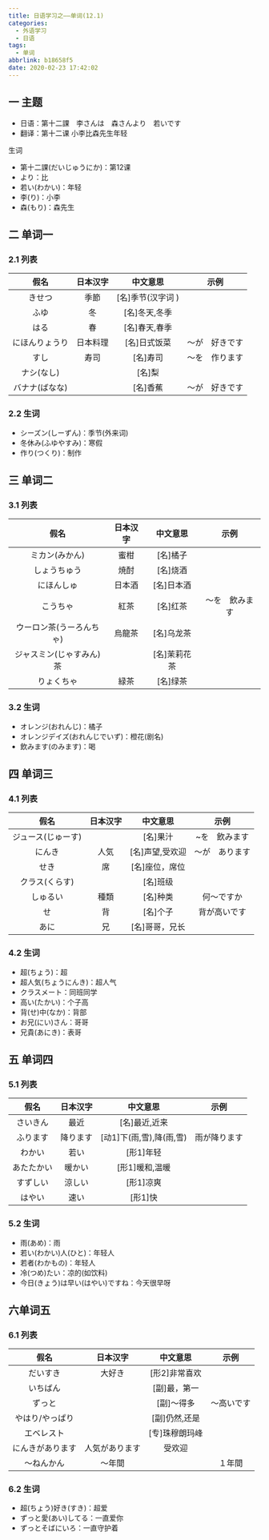 ```yaml
---
title: 日语学习之——单词(12.1)
categories:
  - 外语学习
  - 日语
tags:
  - 单词
abbrlink: b18658f5
date: 2020-02-23 17:42:02
---
```

## 一 主题
* 日语：第十二課　李さんは　森さんより　若いです
* 翻译：第十二课 小李比森先生年轻 

生词

* 第十二課(だいじゅうにか)：第12课
* より：比
* 若い(わかい)：年轻
* 李(り)：小李
* 森(もり)：森先生

<!--more-->

## 二 单词一

### 2.1 列表

|      假名      | 日本汉字 |     中文意思      |      示例      |
| :------------: | :------: | :---------------: | :------------: |
|     きせつ     |   季節   | [名]季节(汉字词 ) |                |
|      ふゆ      |    冬    |   [名]冬天,冬季   |                |
|      はる      |    春    |   [名]春天,春季   |                |
| にほんりょうり | 日本料理 |   [名]日式饭菜    | ～が　好きです |
|      すし      |   寿司   |     [名]寿司      | 〜を　作ります |
|   ナシ(なし)   |          |      [名]梨       |                |
| バナナ(ばなな) |          |     [名]香蕉      | ～が　好きです |

### 2.2 生词

* シーズン(しーずん)：季节(外来词)
* 冬休み(ふゆやすみ)：寒假
* 作り(つくり)：制作

## 三 单词二
### 3.1 列表

|           假名           | 日本汉字 |   中文意思   |      示例      |
| :----------------------: | :------: | :----------: | :------------: |
|      ミカン(みかん)      |   蜜柑   |   [名]橘子   |                |
|       しょうちゅう       |   焼酎   |   [名]烧酒   |                |
|        にほんしゅ        |  日本酒  |  [名]日本酒  |                |
|         こうちゃ         |   紅茶   |   [名]红茶   | ～を　飲みます |
| ウーロン茶(うーろんちゃ) |  烏龍茶  |  [名]乌龙茶  |                |
| ジャスミン(じゃすみん)茶 |          | [名]茉莉花茶 |                |
|        りょくちゃ        |   緑茶   |   [名]绿茶   |                |

### 3.2 生词

* オレンジ(おれんじ)：橘子
* オレンジデイズ(おれんじでいず)：橙花(剧名)
* 飲みます(のみます)：喝

## 四 单词三

### 4.1 列表

|        假名        | 日本汉字 |    中文意思     |      示例      |
| :----------------: | :------: | :-------------: | :------------: |
| ジュース(じゅーす) |          |    [名]果汁     | ~を　飲みます  |
|       にんき       |   人気   | [名]声望,受欢迎 | ～が　あります |
|        せき        |    席    | [名]座位，席位  |                |
|   クラス(くらす)   |          |    [名]班级     |                |
|      しゅるい      |   種類   |    [名]种类     |   何〜ですか   |
|         せ         |    背    |    [名]个子     |  背が高いです  |
|        あに        |    兄    | [名]哥哥，兄长  |                |

### 4.2 生词

* 超(ちょう)：超
* 超人気(ちょうにんき)：超人气
* クラスメート：同班同学
* 高い(たかい)：个子高
* 背(せ)中(なか)：背部
* お兄(にい)さん：哥哥
* 兄貴(あにき)：表哥

## 五 单词四
### 5.1 列表
|    假名    | 日本汉字 |         中文意思         |     示例     |
| :--------: | :------: | :----------------------: | :----------: |
|  さいきん  |   最近   |      [名]最近,近来       |              |
|  ふります  | 降ります | [动1]下(雨,雪),降(雨,雪) | 雨が降ります |
|   わかい   |   若い   |        [形1]年轻         |              |
| あたたかい |  暖かい  |      [形1]暖和,温暖      |              |
|  すずしい  |  涼しい  |        [形1]凉爽         |              |
|   はやい   |   速い   |         [形1]快          |              |

### 5.2 生词

* 雨(あめ)：雨
* 若い(わかい)人(ひと)：年轻人
* 若者(わかもの)：年轻人
* 冷(つめ)たい：凉的(如饮料)
* 今日(きょう)は早い(はやい)ですね：今天很早呀

## 六单词五

### 6.1 列表

|       假名       |    日本汉字    |    中文意思    |    示例    |
| :--------------: | :------------: | :------------: | :--------: |
|     だいすき     |     大好き     | [形2]非常喜欢  |            |
|     いちばん     |                |  [副]最，第一  |            |
|      ずっと      |                |   [副]〜得多   | ～高いです |
| やはり/やっぱり  |                | [副]仍然,还是  |            |
|    エベレスト    |                | [专]珠穆朗玛峰 |            |
| にんきがあります | 人気があります |     受欢迎     |            |
|    〜ねんかん    |     〜年間     |                |   １年間   |

### 6.2 生词

* 超(ちょう)好き(すき)：超爱
* ずっと愛(あい)してる：一直爱你
* ずっとそばにいろ：一直守护着

